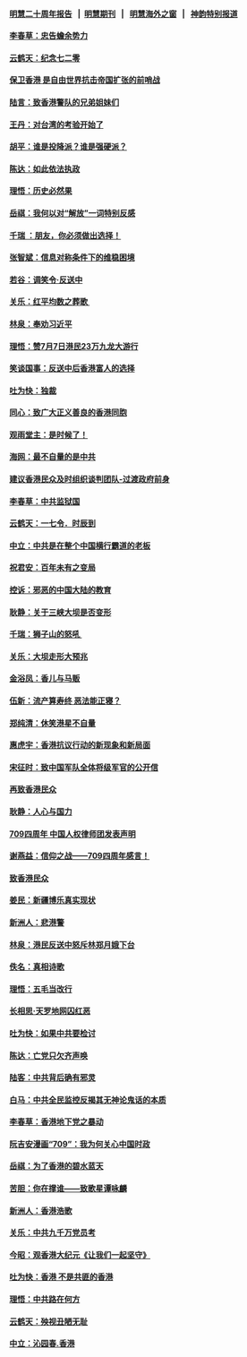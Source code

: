 #### [明慧二十周年报告](https://github.com/gfw-breaker/mh-reports/blob/master/README.md?t=07200441) &nbsp;&nbsp;|&nbsp;&nbsp;[明慧期刊](https://github.com/gfw-breaker/mh-qikan) &nbsp;&nbsp;|&nbsp;&nbsp; [明慧海外之窗](https://github.com/gfw-breaker/mh-news/blob/master/README.md?t=07200441) &nbsp;&nbsp;|&nbsp;&nbsp; [神韵特别报道](https://github.com/gfw-breaker/mh-news/blob/master/shenyun.md?t=07200441) 

#### [李春草：忠告蟾余势力](../pages/nsc993/n11396852.md?t=07200441) 

#### [云鹤天：纪念七二零](../pages/nsc993/n11396646.md?t=07200441) 

#### [保卫香港 是自由世界抗击帝国扩张的前哨战](../pages/nsc993/n11393186.md?t=07200441) 

#### [陆言：致香港警队的兄弟姐妹们](../pages/nsc993/n11392281.md?t=07200441) 

#### [王丹：对台湾的考验开始了](../pages/nsc993/n11391258.md?t=07200441) 

#### [胡平：谁是投降派？谁是强硬派？](../pages/nsc993/n11391224.md?t=07200441) 

#### [陈达：如此依法执政](../pages/nsc993/n11388999.md?t=07200441) 

#### [理悟：历史必然果](../pages/nsc993/n11388741.md?t=07200441) 

#### [岳祺：我何以对“解放”一词特别反感](../pages/nsc993/n11385696.md?t=07200441) 

#### [千瑞 ：朋友，你必须做出选择！](../pages/nsc993/n11384949.md?t=07200441) 

#### [张智斌：信息对称条件下的维稳困境](../pages/nsc993/n11384812.md?t=07200441) 

#### [若谷：调笑令‧反送中](../pages/nsc993/n11383745.md?t=07200441) 

#### [关乐：红平均数之葬歌 ](../pages/nsc993/n11383498.md?t=07200441) 

#### [林泉：奉劝习近平](../pages/nsc993/n11383487.md?t=07200441) 

#### [理悟：赞7月7日港民23万九龙大游行](../pages/nsc993/n11383473.md?t=07200441) 

#### [笑谈国事：反送中后香港富人的选择](../pages/nsc993/n11382020.md?t=07200441) 

#### [吐为快：独裁](../pages/nsc993/n11382755.md?t=07200441) 

#### [同心：致广大正义善良的香港同胞](../pages/nsc993/n11382745.md?t=07200441) 

#### [观雨堂主：是时候了！](../pages/nsc993/n11382737.md?t=07200441) 

#### [海网：最不自量的是中共](../pages/nsc993/n11380440.md?t=07200441) 

#### [建议香港民众及时组织谈判团队-过渡政府前身](../pages/nsc993/n11379909.md?t=07200441) 

#### [李春草：中共监狱国](../pages/nsc993/n11378989.md?t=07200441) 

#### [云鹤天：一七令．时辰到](../pages/nsc993/n11379260.md?t=07200441) 

#### [中立：中共是在整个中国横行霸道的老板](../pages/nsc993/n11378382.md?t=07200441) 

#### [祝君安：百年未有之变局](../pages/nsc993/n11378376.md?t=07200441) 

#### [控诉：邪恶的中国大陆的教育](../pages/nsc993/n11378344.md?t=07200441) 

#### [耿静：关于三峡大坝是否变形](../pages/nsc993/n11375879.md?t=07200441) 

#### [千瑞：狮子山的怒吼 ](../pages/nsc993/n11375644.md?t=07200441) 

#### [关乐：大坝走形大预兆](../pages/nsc993/n11375629.md?t=07200441) 

#### [金浴凤：香儿与马贩](../pages/nsc993/n11375580.md?t=07200441) 

#### [伍新：流产算寿终  恶法能正寝？](../pages/nsc993/n11375581.md?t=07200441) 

#### [郑纯清：休笑港星不自量](../pages/nsc993/n11375555.md?t=07200441) 

#### [惠虎宇：香港抗议行动的新现象和新局面](../pages/nsc993/n11375501.md?t=07200441) 

#### [宋征时：致中国军队全体将级军官的公开信](../pages/nsc993/n11373354.md?t=07200441) 

#### [再致香港民众](../pages/nsc993/n11373870.md?t=07200441) 

#### [耿静：人心与国力](../pages/nsc993/n11373759.md?t=07200441) 

#### [709四周年 中国人权律师团发表声明](../pages/nsc993/n11373565.md?t=07200441) 

#### [谢燕益：信仰之战——709四周年感言！](../pages/nsc993/n11373388.md?t=07200441) 

#### [致香港民众](../pages/nsc993/n11373286.md?t=07200441) 

#### [姜民：新疆博乐真实现状](../pages/nsc993/n11371223.md?t=07200441) 

#### [新洲人：悲港警](../pages/nsc993/n11371174.md?t=07200441) 

#### [林泉：港民反送中怒斥林郑月娥下台](../pages/nsc993/n11370676.md?t=07200441) 

#### [佚名：真相诗歌](../pages/nsc993/n11370666.md?t=07200441) 

#### [理悟：五毛当改行](../pages/nsc993/n11369314.md?t=07200441) 

#### [长相思‧天罗地网囚红恶](../pages/nsc993/n11368444.md?t=07200441) 

#### [吐为快：如果中共要检讨](../pages/nsc993/n11368441.md?t=07200441) 

#### [陈达：亡党只欠齐声唤](../pages/nsc993/n11367838.md?t=07200441) 

#### [陆客：中共背后确有邪灵](../pages/nsc993/n11365263.md?t=07200441) 

#### [白马：中共全民监控反揭其无神论鬼话的本质](../pages/nsc993/n11365236.md?t=07200441) 

#### [李春草：香港地下党之暴动](../pages/nsc993/n11365210.md?t=07200441) 

#### [阮吉安漫画“709”：我为何关心中国时政](../pages/nsc993/n11362127.md?t=07200441) 

#### [岳祺：为了香港的碧水蓝天](../pages/nsc993/n11362627.md?t=07200441) 

#### [苦胆：你在撑谁——致歌星谭咏麟](../pages/nsc993/n11361348.md?t=07200441) 

#### [新洲人：香港浩歌](../pages/nsc993/n11361334.md?t=07200441) 

#### [关乐：中共九千万党员考](../pages/nsc993/n11361304.md?t=07200441) 

#### [今昭：观香港大纪元《让我们一起坚守》](../pages/nsc993/n11361244.md?t=07200441) 

#### [吐为快：香港  不是共匪的香港](../pages/nsc993/n11360918.md?t=07200441) 

#### [理悟：中共路在何方](../pages/nsc993/n11360509.md?t=07200441) 

#### [云鹤天：殃视丑陋无耻](../pages/nsc993/n11358872.md?t=07200441) 

#### [中立：沁园春.香港](../pages/nsc993/n11358843.md?t=07200441) 

